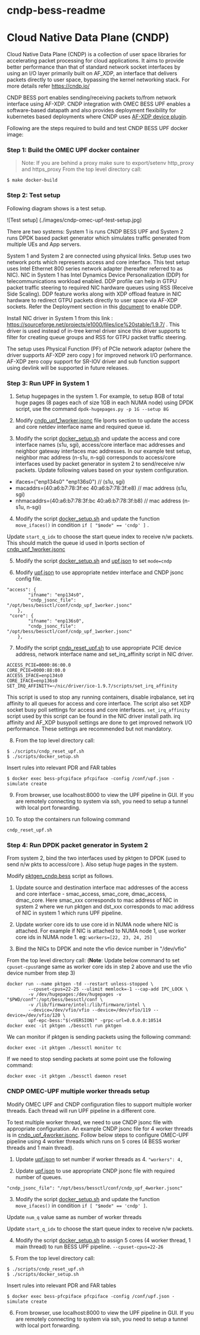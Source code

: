 # cndp-bess-readme
# **Cloud Native Data Plane (CNDP)**

Cloud Native Data Plane (CNDP) is a collection of user space libraries for accelerating packet processing for cloud applications. It aims to provide better performance than that of standard network socket interfaces by using an I/O layer primarily built on AF_XDP, an interface that delivers packets directly to user space, bypassing the kernel networking stack. For more details refer https://cndp.io/

CNDP BESS port enables sending/receiving packets to/from network interface using AF-XDP.  CNDP integration with OMEC BESS UPF enables a software-based datapath and also provides deployment flexibility for kubernetes based deployments where CNDP uses [AF-XDP device plugin](https://github.com/intel/afxdp-plugins-for-kubernetes).

Following are the steps required to build and test CNDP BESS UPF docker image:

### Step 1: Build the OMEC UPF docker container

> Note: If you are behind a proxy make sure to export/setenv http_proxy and https_proxy
From the top level directory call:

```
$ make docker-build
```

### Step 2: Test setup

Following diagram shows is a test setup. 

![Test setup] (./images/cndp-omec-upf-test-setup.jpg)

There are two systems: System 1 is runs CNDP BESS UPF and System 2 runs DPDK based packet generator which simulates traffic generated from multiple UEs and App servers. 

System 1 and System 2 are connected using  physical links. Setup uses two network ports which represents access and core interface. This test setup uses Intel Ethernet 800 series network adapter (hereafter referred to as NIC).  NIC in System 1 has Intel Dynamics Device Personalization (DDP) for telecommunications workload enabled. DDP profile can help in GTPU packet traffic steering to required NIC hardware queues using RSS (Receive Side Scaling). DDP feature works along with XDP offload feature in NIC hardware to redirect GTPU packets directly to user space via AF-XDP sockets. Refer the Deployment section in this [document](https://builders.intel.com/docs/networkbuilders/intel-ethernet-controller-800-series-device-personalization-ddp-for-telecommunications-workloads-technology-guide.pdf) to enable DDP.

Install NIC driver in System 1 from this link :  https://sourceforge.net/projects/e1000/files/ice%20stable/1.9.7/ .  This driver is used instead of in-tree kernel driver since this driver supports tc filter for creating queue groups and RSS for GTPU packet traffic steering. 

The setup uses Physical Function (PF) of PCIe network adaptor (where the driver supports AF-XDP zero copy ) for improved network I/O performance. AF-XDP zero copy support for SR-IOV driver and sub function support using devlink will be supported in future releases.

### Step 3: Run UPF in System 1

1) Setup hugepages in the system 1. For example, to setup 8GB of total huge pages (8 pages each of size 1GB in each NUMA node) using DPDK script, use the command `dpdk-hugepages.py -p 1G --setup 8G`

2) Modify [cndp_upf_1worker.jsonc](./conf/cndp_upf_1worker.jsonc) file lports section to update the access and core netdev interface name and required queue id.

3) Modify the script [docker_setup.sh](./scripts/docker_setup.sh) and update the access and core interface names (s1u, sgi), access/core interface mac addresses and neighbor gateway interfaces mac addresses. In our example test setup, neighbor mac address (n-s1u, n-sgi) corresponds to access/core interfaces used by packet generator in system 2 to send/receive n/w packets. Update following values based on your system configuration.

- ifaces=("enp134s0" "enp136s0")   // (s1u, sgi)
- macaddrs=(40:a6:b7:78:3f:ec 40:a6:b7:78:3f:e8)  // mac address (s1u, sgi)
- nhmacaddrs=(40:a6:b7:78:3f:bc 40:a6:b7:78:3f:b8) //  mac address (n-s1u, n-sgi)

4) Modify the script [docker_setup.sh](./scripts/docker_setup.sh) and update the function `move_ifaces()` in condition `if [ "$mode" == 'cndp' ]` .

Update `start_q_idx` to choose the start queue index to receive n/w packets. This should match the queue id used in lports section of [cndp_upf_1worker.jsonc](./conf/cndp_upf_1worker.jsonc)

5) Modify the script [docker_setup.sh](./scripts/docker_setup.sh) and [upf.json](./conf/upf.json) to set `mode=cndp`

6)  Modify [upf.json](./conf/upf.json) to use appropriate netdev interface and CNDP jsonc config file.

```
"access": {
        "ifname": "enp134s0",
        "cndp_jsonc_file": "/opt/bess/bessctl/conf/cndp_upf_1worker.jsonc"
    },
 "core": {
        "ifname": "enp136s0",
        "cndp_jsonc_file": "/opt/bess/bessctl/conf/cndp_upf_1worker.jsonc"
    },
```
7) Modify the script [cndp_reset_upf.sh](./scripts/cndp_reset_upf.sh) to use appropriate PCIE device address, network interface name and set_irq_affinity script in NIC driver. 

```
ACCESS_PCIE=0000:86:00.0
CORE_PCIE=0000:88:00.0
ACCESS_IFACE=enp134s0
CORE_IFACE=enp136s0
SET_IRQ_AFFINITY=~/nic/driver/ice-1.9.7/scripts/set_irq_affinity
```

This script is used to stop any running containers, disable irqbalance, set irq affinity to all queues for access and core interface. The script also set XDP socket busy poll settings for access and core interfaces. `set_irq_affinity` script used by this script can be found in the NIC driver install path. irq affinity and AF_XDP busypoll settings are done to get improved network I/O performance. These settings are recommended but not mandatory.

8) From the top level directory call:

```
$ ./scripts/cndp_reset_upf.sh
$ ./scripts/docker_setup.sh
```
Insert rules into relevant PDR and FAR tables
```
$ docker exec bess-pfcpiface pfcpiface -config /conf/upf.json -simulate create
```
9) From browser, use localhost:8000 to view the UPF pipeline in GUI. If you are remotely connecting to system via ssh, you need to setup a tunnel with local port forwarding.

10) To stop the containers run following command

```
cndp_reset_upf.sh
```

### Step 4: Run DPDK packet generator in System 2

From system 2, bind the two interfaces used by pktgen to DPDK (used to send n/w pkts to access/core ). Also setup huge pages in the system.

Modify [pktgen_cndp.bess](conf/pktgen_cndp.bess) script as follows.

1) Update source and destination interface mac addresses of the access and core interface  - smac_access, smac_core, dmac_access, dmac_core. Here smac_xxx corresponds to mac address of NIC in system 2 where we run pktgen and dst_xxx corresponds to mac address of NIC in system 1 which runs UPF pipeline.

2) Update worker core ids to use core id in NUMA node where NIC is attached. For example if NIC is attached to NUMA node 1, use worker core ids in NUMA node 1. eg:  `workers=[22, 23, 24, 25]`

3) Bind the NICs to DPDK and note the vfio device number in "/dev/vfio"

From the top level directory call: (**Note**: Update below command to set `cpuset-cpus`range same as worker core ids in step 2 above and use the vfio device number from step 3)

```
docker run --name pktgen -td --restart unless-stopped \
        --cpuset-cpus=22-25 --ulimit memlock=-1 --cap-add IPC_LOCK \
        -v /dev/hugepages:/dev/hugepages -v "$PWD/conf":/opt/bess/bessctl/conf \
        -v /lib/firmware/intel:/lib/firmware/intel \
        --device=/dev/vfio/vfio --device=/dev/vfio/119 --device=/dev/vfio/120 \
        upf-epc-bess:"$(<VERSION)" -grpc-url=0.0.0.0:10514
docker exec -it pktgen ./bessctl run pktgen
```

We can monitor if pktgen is sending packets using the following command:

```
docker exec -it pktgen ./bessctl monitor tc
```

If we need to stop sending packets at some point use the following command:

```
docker exec -it pktgen ./bessctl daemon reset
```

### CNDP OMEC-UPF multiple worker threads setup

Modify OMEC UPF and CNDP configuration files to support multiple worker threads. Each thread will run UPF pipeline in a different core.

To test multiple worker thread, we need to use CNDP jsonc file with appropriate configuration. An example CNDP jsonc file for 4 worker threads is in [cndp_upf_4worker.jsonc](./conf/cndp_upf_4worker.jsonc). Follow below steps to configure OMEC-UPF pipeline using 4 worker threads which runs on 5 cores (4 BESS worker threads and 1 main thread).

1) Update [upf.json](./conf/upf.json) to set number if worker threads as 4. `"workers": 4,`

2) Update [upf.json](./conf/upf.json) to use appropriate CNDP jsonc file with required number of queues.

`"cndp_jsonc_file": "/opt/bess/bessctl/conf/cndp_upf_4worker.jsonc"`

3) Modify the script [docker_setup.sh](./scripts/docker_setup.sh) and update the function `move_ifaces()` in condition `if [ "$mode" == 'cndp' ]`.

Update `num_q` value same as number of worker threads

Update `start_q_idx` to choose the start queue index to receive n/w packets.

4) Modify the script  [docker_setup.sh](./scripts/docker_setup.sh) to assign 5 cores (4 worker thread, 1 main thread) to run BESS UPF pipeline. `--cpuset-cpus=22-26`

5) From the top level directory call:
```
$ ./scripts/cndp_reset_upf.sh
$ ./scripts/docker_setup.sh
```
Insert rules into relevant PDR and FAR tables
```
$ docker exec bess-pfcpiface pfcpiface -config /conf/upf.json -simulate create
```
6) From browser, use localhost:8000 to view the UPF pipeline in GUI. If you are remotely connecting to system via ssh, you need to setup a tunnel with local port forwarding.
